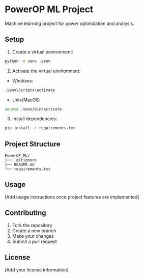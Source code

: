 # PowerOP ML Project

Machine learning project for power optimization and analysis.

## Setup

1. Create a virtual environment:
```bash
python -m venv .venv
```

2. Activate the virtual environment:
- Windows:
```bash
.venv\Scripts\activate
```
- Unix/MacOS:
```bash
source .venv/bin/activate
```

3. Install dependencies:
```bash
pip install -r requirements.txt
```

## Project Structure

```
PowerOP_ML/
├── .gitignore
├── README.md
└── requirements.txt
```

## Usage

[Add usage instructions once project features are implemented]

## Contributing

1. Fork the repository
2. Create a new branch
3. Make your changes
4. Submit a pull request

## License

[Add your license information]
